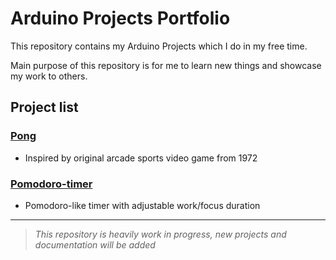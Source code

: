 # Arduino Projects Portfolio

This repository contains my Arduino Projects which I do in my free time. 

Main purpose of this repository is for me to learn new things and showcase my work to others.

## Project list

### [Pong](/pong/)

- Inspired by original arcade sports video game from 1972

### [Pomodoro-timer](/pomodoro-timer/)

- Pomodoro-like timer with adjustable work/focus duration

---

> *This repository is heavily work in progress, new projects and documentation will be added*
